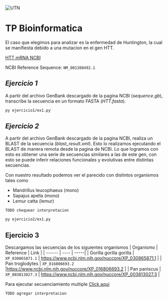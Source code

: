

![UTN](https://transmedia.frba.utn.edu.ar/img/logo_alta.png)

# TP Bioinformatica


El caso que elegimos para analizar es la enfermedad de Huntington, la cual se manifiesta debido a una mutacion en el gen HTT.

[HTT mRNA NCBI](https://www.ncbi.nlm.nih.gov/nuccore/NM_001388492.1)

NCBI Reference Sequence: `NM_001388492.1`

## _Ejercicio 1_
A partir del archivo GenBank descargado de la pagina NCBI (_sequence.gb_), transcribe la secuencia en un formato FASTA (_HTT.fasta_).


```sh
py ejercicio1/ex1.py
```

## _Ejercicio 2_
A partir del archivo GenBank descargado de la pagina NCBI, realiza un BLAST de la secuencia (_blast_result.xml_).
Esto lo realizamos ejecutando el BLAST de manera remota desde la pagina de NCBI.
Lo que logramos con esto es obtener una serie de secuencias similares a las de este gen, con esto se puede inferir relaciones funcionales y evolutivas entre distintas secuencias.

Con nuestro resultado podemos ver el parecido con distintos organismos tales como
 - Mandrillus leucophaeus (mono)
 - Sapajus apella (mono)
 - Lemur catta (lemur)
 

``TODO chequear interpretacion``

```sh
py ejercicio2/ex1.py
```

## Ejercicio 3
Descargamos las secuencias de los siguientes organismos
| Organismo | Reference | Link |
| ------ | ---- | -----|
| Gorilla gorilla gorilla | `XP_030865871.1` | https://www.ncbi.nlm.nih.gov/nuccore/XP_030865871.1 |
| Pan troglodytes | `XP_016806693.2` |https://www.ncbi.nlm.nih.gov/nuccore/XP_016806693.2 |
| Pan paniscus | `XP_003813027.3` | https://www.ncbi.nlm.nih.gov/nuccore/XP_003813027.3 | 

Para ejecutar secuenciamiento multiple 
[Click aqui](https://www.ebi.ac.uk/Tools/services/web/toolresult.ebi?jobId=clustalo-I20220515-022056-0986-82305246-p1m)

``TODO agregar interpretacion``
